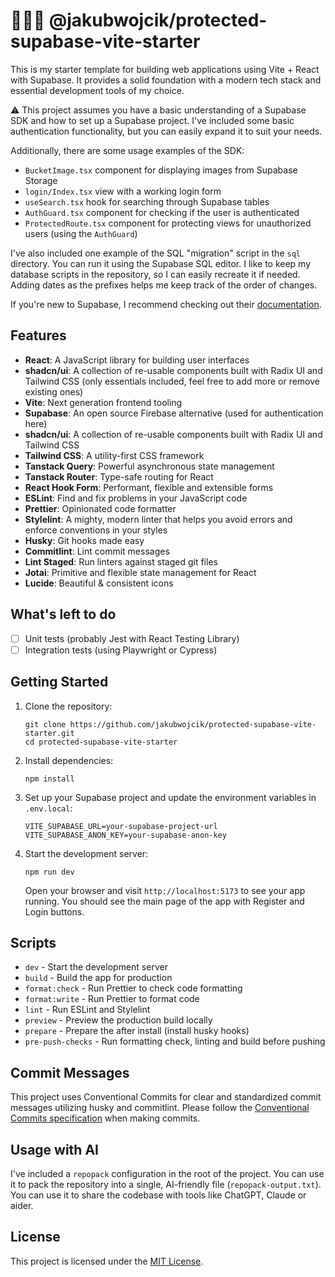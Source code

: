 # 👨🏻‍💻 @jakubwojcik/protected-supabase-vite-starter

This is my starter template for building web applications using Vite + React with Supabase. It provides a solid foundation with a modern tech stack and essential development tools of my choice.

⚠️ This project assumes you have a basic understanding of a Supabase SDK and how to set up a Supabase project.
I've included some basic authentication functionality, but you can easily expand it to suit your needs.

Additionally, there are some usage examples of the SDK:

- `BucketImage.tsx` component for displaying images from Supabase Storage
- `login/Index.tsx` view with a working login form
- `useSearch.tsx` hook for searching through Supabase tables
- `AuthGuard.tsx` component for checking if the user is authenticated
- `ProtectedRoute.tsx` component for protecting views for unauthorized users (using the `AuthGuard`)

I've also included one example of the SQL "migration" script in the `sql` directory. You can run it using the Supabase SQL editor.
I like to keep my database scripts in the repository, so I can easily recreate it if needed.
Adding dates as the prefixes helps me keep track of the order of changes.

If you're new to Supabase, I recommend checking out their [documentation](https://supabase.io/docs).

## Features

- **React**: A JavaScript library for building user interfaces
- **shadcn/ui**: A collection of re-usable components built with Radix UI and Tailwind CSS (only essentials included, feel free to add more or remove existing ones)
- **Vite**: Next generation frontend tooling
- **Supabase**: An open source Firebase alternative (used for authentication here)
- **shadcn/ui**: A collection of re-usable components built with Radix UI and Tailwind CSS
- **Tailwind CSS**: A utility-first CSS framework
- **Tanstack Query**: Powerful asynchronous state management
- **Tanstack Router**: Type-safe routing for React
- **React Hook Form**: Performant, flexible and extensible forms
- **ESLint**: Find and fix problems in your JavaScript code
- **Prettier**: Opinionated code formatter
- **Stylelint**: A mighty, modern linter that helps you avoid errors and enforce conventions in your styles
- **Husky**: Git hooks made easy
- **Commitlint**: Lint commit messages
- **Lint Staged**: Run linters against staged git files
- **Jotai**: Primitive and flexible state management for React
- **Lucide**: Beautiful & consistent icons

## What's left to do

- [ ] Unit tests (probably Jest with React Testing Library)
- [ ] Integration tests (using Playwright or Cypress)

## Getting Started

1. Clone the repository:

   ```
   git clone https://github.com/jakubwojcik/protected-supabase-vite-starter.git
   cd protected-supabase-vite-starter
   ```

2. Install dependencies:

   ```
   npm install
   ```

3. Set up your Supabase project and update the environment variables in `.env.local`:

   ```
   VITE_SUPABASE_URL=your-supabase-project-url
   VITE_SUPABASE_ANON_KEY=your-supabase-anon-key
   ```

4. Start the development server:

   ```
   npm run dev
   ```

   Open your browser and visit `http://localhost:5173` to see your app running.
   You should see the main page of the app with Register and Login buttons.

## Scripts

- `dev` - Start the development server
- `build` - Build the app for production
- `format:check` - Run Prettier to check code formatting
- `format:write` - Run Prettier to format code
- `lint` - Run ESLint and Stylelint
- `preview` - Preview the production build locally
- `prepare` - Prepare the after install (install husky hooks)
- `pre-push-checks` - Run formatting check, linting and build before pushing

## Commit Messages

This project uses Conventional Commits for clear and standardized commit messages utilizing husky and commitlint.
Please follow the [Conventional Commits specification](https://www.conventionalcommits.org/) when making commits.

## Usage with AI

I've included a `repopack` configuration in the root of the project. You can use it to pack the repository into a single, AI-friendly file (`repopack-output.txt`).
You can use it to share the codebase with tools like ChatGPT, Claude or aider.

## License

This project is licensed under the [MIT License](LICENSE).
